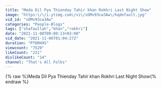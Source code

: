 ```yaml
---
title: "Meda Dil Pya Thienday Tahir khan Rokhri Last Night Show"
image: "https:\/\/i.ytimg.com\/vi\/sOMv93cw3Aw\/hqdefault.jpg"
vid_id: "sOMv93cw3Aw"
categories: "People-Blogs"
tags: ["shafaullah","khan","rokhri"]
date: "2021-11-08T09:00:13+03:00"
vid_date: "2021-11-06T01:04:27Z"
duration: "PT6M49S"
viewcount: "7520"
likeCount: "221"
dislikeCount: "14"
channel: "That's All Folks"
---
```

{% raw %}Meda Dil Pya Thienday Tahir khan Rokhri Last Night Show{% endraw %}
